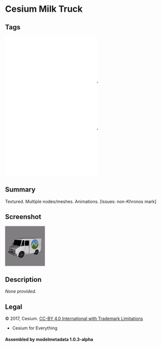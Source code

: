 # Cesium Milk Truck

## Tags

![core](../../Models-core.md), ![issues](../../Models-issues.md), ![testing](../../Models-testing.md)

## Summary

Textured. Multiple nodes/meshes. Animations. [Issues: non-Khronos mark]

## Screenshot

![screenshot](screenshot/screenshot.gif)

## Description

_None provided._

## Legal

&copy; 2017, Cesium. [CC-BY 4.0 International with Trademark Limitations]()

 - Cesium for Everything

#### Assembled by modelmetadata 1.0.3-alpha